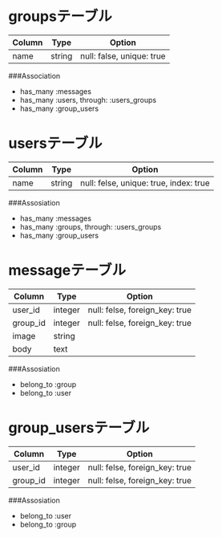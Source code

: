 # groupsテーブル

|Column|Type|Option|
|------|----|------|
|name|string|null: false, unique: true|

###Association
- has_many :messages
- has_many :users, through: :users_groups
- has_many :group_users

# usersテーブル

|Column|Type|Option|
|------|----|------|
|name|string|null: felse, unique: true, index: true|

###Assosiation
- has_many :messages
- has_many :groups, through: :users_groups
- has_many :group_users

# messageテーブル

|Column|Type|Option|
|------|----|------|
|user_id|integer|null: felse, foreign_key: true|
|group_id|integer|null: felse, foreign_key: true|
|image|string|
|body|text|

###Assosiation
- belong_to :group
- belong_to :user

# group_usersテーブル

|Column|Type|Option|
|------|----|------|
|user_id|integer|null: felse, foreign_key: true|
|group_id|integer|null: felse, foreign_key: true|

###Assosiation
- belong_to :user
- belong_to :group


